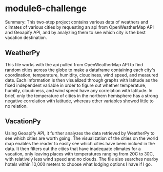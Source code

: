# module6-challenge
Summary: This two-step project contains various data of weathers and climates of various cities by requesting an api from OpenWeatherMap API and Geoapify API, and by analyzing them to see which city is the best vacation destination. 

## WeatherPy
This file works with the api pulled from OpenWeatherMap API to find random cities across the globe to make a dataframe containing each city's coordination, temperature, humidity, cloudiness, wind speed, and measured date. Each information is then visualized through graphs with latitude as the fixed independent variable in order to figure out whether temperature, humiity, cloudiness, and wind speed have any correlation with latitude. In brief, only the temperature of cities in the northern hemisphere has a strong negative correlation with latitude, whereas other variables showed little to no relation.

## VacationPy
Using Geoapify API, it further analyzes the data retrieved by WeatherPy to see which cities are worth going. The visualization of the cities on the world map enables the reader to easily see which cities have been inclued in the data. It then filters out the cities that have inadequate climates for a vacation, only leaving places with temperatures ranging from 20C to 30C, with relatively less wind speed and no clouds. The file also searches nearby hotels within 10,000 meters to choose what lodging options I have if I go.
